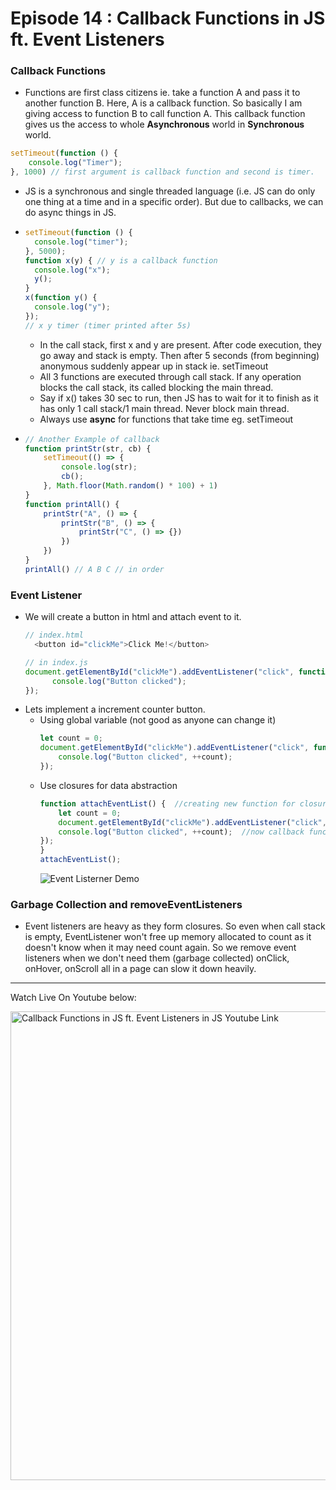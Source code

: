 # Episode 14 : Callback Functions in JS ft. Event Listeners

### Callback Functions
* Functions are first class citizens ie. take a function A and pass it to another function B. Here, A is a callback function. So basically I am giving access to function B to call function A. This callback function gives us the access to whole **Asynchronous** world in **Synchronous** world.
```js
setTimeout(function () {
    console.log("Timer");
}, 1000) // first argument is callback function and second is timer.
```

* JS is a synchronous and single threaded language (i.e. JS can do only one thing at a time and in a specific order). But due to callbacks, we can do async things in JS.

* ```js
  setTimeout(function () {
    console.log("timer");
  }, 5000);
  function x(y) { // y is a callback function
    console.log("x");
    y();
  }
  x(function y() {
    console.log("y");
  });
  // x y timer (timer printed after 5s)
  ```
  * In the call stack, first x and y are present. After code execution, they go away and stack is empty. Then after 5 seconds (from beginning) anonymous suddenly appear up in stack ie. setTimeout
  * All 3 functions are executed through call stack. If any operation blocks the call stack, its called blocking the main thread.
  * Say if x() takes 30 sec to run, then JS has to wait for it to finish as it has only 1 call stack/1 main thread. Never block main thread.
  * Always use **async** for functions that take time eg. setTimeout

* ```js
  // Another Example of callback
  function printStr(str, cb) {
      setTimeout(() => {
          console.log(str);
          cb();
      }, Math.floor(Math.random() * 100) + 1)
  }
  function printAll() {
      printStr("A", () => {
          printStr("B", () => {
              printStr("C", () => {})
          })
      })
  }
  printAll() // A B C // in order
  ```
### Event Listener
* We will create a button in html and attach event to it.
  ```js
  // index.html
    <button id="clickMe">Click Me!</button>

  // in index.js
  document.getElementById("clickMe").addEventListener("click", function xyz(){ //when event click occurs, this callback function (xyz) is called into callstack
        console.log("Button clicked");
  });
  ```
* Lets implement a increment counter button. 
    - Using global variable (not good as anyone can change it)
        ```js
        let count = 0;
        document.getElementById("clickMe").addEventListener("click", function xyz(){ 
            console.log("Button clicked", ++count);
        });
        ```
    - Use closures for data abstraction
        ```js
        function attachEventList() {  //creating new function for closure
            let count = 0;
            document.getElementById("clickMe").addEventListener("click", function xyz(){ 
            console.log("Button clicked", ++count);  //now callback function forms closure with outer scope(count)
        });
        }
        attachEventList();
        ```
        ![Event Listerner Demo](/assets/event.jpg)

### Garbage Collection and removeEventListeners

* Event listeners are heavy as they form closures. So even when call stack is empty, EventListener won't free up memory allocated to count as it doesn't know when it may need count again. So we remove event listeners when we don't need them (garbage collected) onClick, onHover, onScroll all in a page can slow it down heavily.

<hr>

Watch Live On Youtube below:

<a href="https://www.youtube.com/watch?v=btj35dh3_U8&ab_channel=AkshaySaini" target="_blank"><img src="https://img.youtube.com/vi/btj35dh3_U8/0.jpg" width="750"
alt="Callback Functions in JS ft. Event Listeners in JS Youtube Link"/></a>
